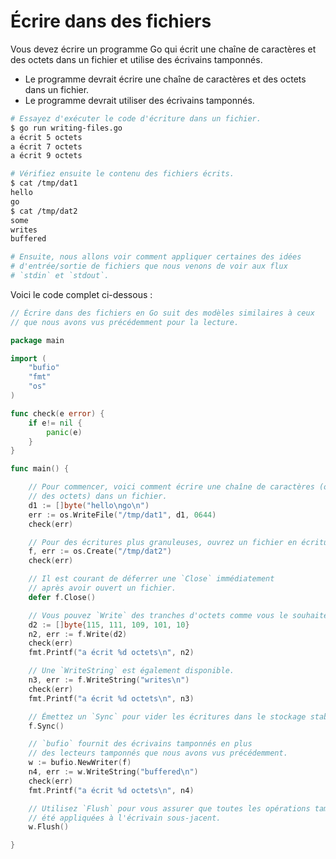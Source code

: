 # Écrire dans des fichiers

Vous devez écrire un programme Go qui écrit une chaîne de caractères et des octets dans un fichier et utilise des écrivains tamponnés.

- Le programme devrait écrire une chaîne de caractères et des octets dans un fichier.
- Le programme devrait utiliser des écrivains tamponnés.

```sh
# Essayez d'exécuter le code d'écriture dans un fichier.
$ go run writing-files.go
a écrit 5 octets
a écrit 7 octets
a écrit 9 octets

# Vérifiez ensuite le contenu des fichiers écrits.
$ cat /tmp/dat1
hello
go
$ cat /tmp/dat2
some
writes
buffered

# Ensuite, nous allons voir comment appliquer certaines des idées
# d'entrée/sortie de fichiers que nous venons de voir aux flux
# `stdin` et `stdout`.
```

Voici le code complet ci-dessous :

```go
// Écrire dans des fichiers en Go suit des modèles similaires à ceux
// que nous avons vus précédemment pour la lecture.

package main

import (
	"bufio"
	"fmt"
	"os"
)

func check(e error) {
	if e!= nil {
		panic(e)
	}
}

func main() {

	// Pour commencer, voici comment écrire une chaîne de caractères (ou simplement
	// des octets) dans un fichier.
	d1 := []byte("hello\ngo\n")
	err := os.WriteFile("/tmp/dat1", d1, 0644)
	check(err)

	// Pour des écritures plus granuleuses, ouvrez un fichier en écriture.
	f, err := os.Create("/tmp/dat2")
	check(err)

	// Il est courant de déferrer une `Close` immédiatement
	// après avoir ouvert un fichier.
	defer f.Close()

	// Vous pouvez `Write` des tranches d'octets comme vous le souhaitez.
	d2 := []byte{115, 111, 109, 101, 10}
	n2, err := f.Write(d2)
	check(err)
	fmt.Printf("a écrit %d octets\n", n2)

	// Une `WriteString` est également disponible.
	n3, err := f.WriteString("writes\n")
	check(err)
	fmt.Printf("a écrit %d octets\n", n3)

	// Émettez un `Sync` pour vider les écritures dans le stockage stable.
	f.Sync()

	// `bufio` fournit des écrivains tamponnés en plus
	// des lecteurs tamponnés que nous avons vus précédemment.
	w := bufio.NewWriter(f)
	n4, err := w.WriteString("buffered\n")
	check(err)
	fmt.Printf("a écrit %d octets\n", n4)

	// Utilisez `Flush` pour vous assurer que toutes les opérations tamponnées ont
	// été appliquées à l'écrivain sous-jacent.
	w.Flush()

}

```
